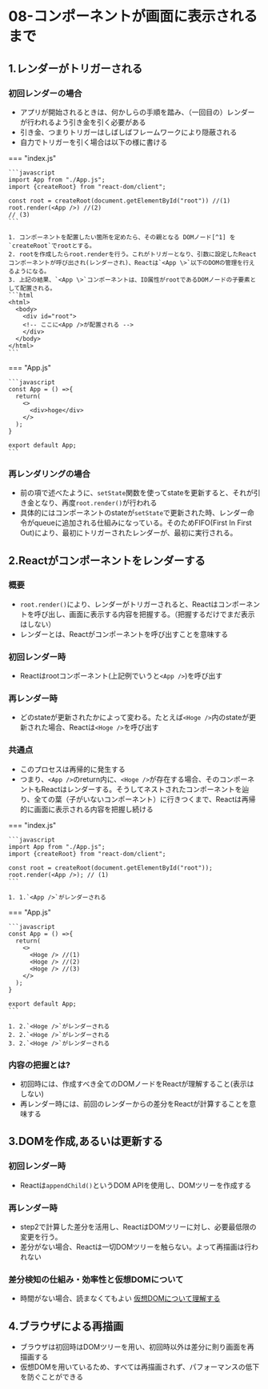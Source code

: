 # 08-コンポーネントが画面に表示されるまで

## 1.レンダーがトリガーされる

### 初回レンダーの場合
- アプリが開始されるときは、何かしらの手順を踏み、（一回目の）レンダーが行われるよう引き金を引く必要がある
- 引き金、つまりトリガーはしばしばフレームワークにより隠蔽される
- 自力でトリガーを引く場合は以下の様に書ける

=== "index.js"

    ```javascript
    import App from "./App.js";
    import {createRoot} from "react-dom/client";

    const root = createRoot(document.getElementById("root")) //(1)
    root.render(<App />) //(2)
    // (3)
    ```

    1. コンポーネントを配置したい箇所を定めたら、その親となる DOMノード[^1] を`createRoot`でrootとする。
    2. rootを作成したらroot.renderを行う。これがトリガーとなり、引数に設定したReactコンポーネントが呼び出され(レンダーされ)、Reactは`<App \>`以下のDOMの管理を行えるようになる。
    3. 上記の結果、`<App \>`コンポーネントは、ID属性がrootであるDOMノードの子要素として配置される。
    ```html
    <html>
      <body>
        <div id="root">
        <!-- ここに<App />が配置される -->
        </div>
      </body>
    </html>
    ```

=== "App.js"

    ```javascript
    const App = () =>{
      return(
        <>
          <div>hoge</div>
        </>
      );
    }

    export default App;
    ```

### 再レンダリングの場合
- 前の項で述べたように、`setState`関数を使ってstateを更新すると、それが引き金となり、再度`root.render()`が行われる
- 具体的にはコンポーネントのstateが`setState`で更新された時、レンダー命令がqueueに追加される仕組みになっている。そのためFIFO(First In First Out)により、最初にトリガーされたレンダーが、最初に実行される。

## 2.Reactがコンポーネントをレンダーする
### 概要
- `root.render()`により、レンダーがトリガーされると、Reactはコンポーネントを呼び出し、画面に表示する内容を把握する。（把握するだけでまだ表示はしない）
- レンダーとは、Reactがコンポーネントを呼び出すことを意味する

### 初回レンダー時
- Reactはrootコンポーネント(上記例でいうと`<App />`)を呼び出す
  
### 再レンダー時
- どのstateが更新されたかによって変わる。たとえば`<Hoge />`内のstateが更新された場合、Reactは`<Hoge />`を呼び出す

### 共通点
- このプロセスは再帰的に発生する
- つまり、`<App />`のreturn内に、`<Hoge />`が存在する場合、そのコンポーネントもReactはレンダーする。そうしてネストされたコンポーネントを辿り、全ての葉（子がいないコンポーネント）に行きつくまで、Reactは再帰的に画面に表示される内容を把握し続ける

=== "index.js"

    ```javascript
    import App from "./App.js";
    import {createRoot} from "react-dom/client";

    const root = createRoot(document.getElementById("root"));
    root.render(<App />); // (1)
    ```

    1. 1.`<App />`がレンダーされる

=== "App.js"

    ```javascript
    const App = () =>{
      return(
        <>
          <Hoge /> //(1)
          <Hoge /> //(2)
          <Hoge /> //(3)
        </>
      );
    }

    export default App;
    ```

    1. 2.`<Hoge />`がレンダーされる
    2. 2.`<Hoge />`がレンダーされる
    3. 2.`<Hoge />`がレンダーされる


### 内容の把握とは?
- 初回時には、作成すべき全てのDOMノードをReactが理解すること(表示はしない)
- 再レンダー時には、前回のレンダーからの差分をReactが計算することを意味する

## 3.DOMを作成,あるいは更新する

### 初回レンダー時
- Reactは`appendChild()`というDOM APIを使用し、DOMツリーを作成する

### 再レンダー時
- step2で計算した差分を活用し、ReactはDOMツリーに対し、必要最低限の変更を行う。
- 差分がない場合、Reactは一切DOMツリーを触らない。よって再描画は行われない

### 差分検知の仕組み・効率性と仮想DOMについて
- 時間がない場合、読まなくてもよい
[仮想DOMについて理解する](./09_dom.md)

## 4.ブラウザによる再描画
- ブラウザは初回時はDOMツリーを用い、初回時以外は差分に則り画面を再描画する
- 仮想DOMを用いているため、すべては再描画されず、パフォーマンスの低下を防ぐことができる

[^1]: Document Object Modelの略。JS側からHTMLを操作するためのインターフェースであり、データ構造。Webブラウザは、Webサーバから受け取ったHTMLドキュメントを解析し、DOMと呼ばれるデータ構造に変換している。

